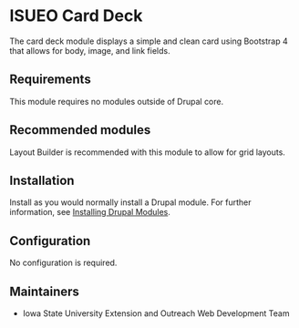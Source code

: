 # ISUEO Card Deck

The card deck module displays a simple and clean card using Bootstrap 4 that allows for body, image, and link fields.

## Requirements

This module requires no modules outside of Drupal core.

## Recommended modules

Layout Builder is recommended with this module to allow for grid layouts.

## Installation

Install as you would normally install a Drupal module. 
For further information, see [Installing Drupal Modules](https://www.drupal.org/docs/extending-drupal/installing-drupal-modules).

## Configuration

No configuration is required.

## Maintainers

- Iowa State University Extension and Outreach Web Development Team

